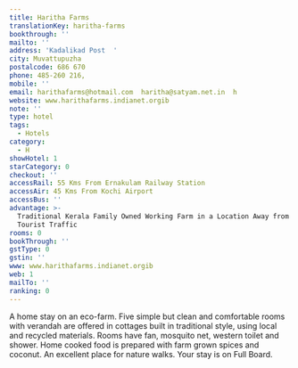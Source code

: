 ```yaml
---
title: Haritha Farms
translationKey: haritha-farms
bookthrough: ''
mailto: ''
address: 'Kadalikad Post  '
city: Muvattupuzha
postalcode: 686 670
phone: 485-260 216,
mobile: ''
email: harithafarms@hotmail.com  haritha@satyam.net.in  h
website: www.harithafarms.indianet.orgib
note: ''
type: hotel
tags:
  - Hotels
category:
  - H
showHotel: 1
starCategory: 0
checkout: ''
accessRail: 55 Kms From Ernakulam Railway Station
accessAir: 45 Kms From Kochi Airport
accessBus: ''
advantage: >-
  Traditional Kerala Family Owned Working Farm in a Location Away from Main
  Tourist Traffic
rooms: 0
bookThrough: ''
gstType: 0
gstin: ''
www: www.harithafarms.indianet.orgib
web: 1
mailTo: ''
ranking: 0
---
```







A home stay on an eco-farm. Five simple but clean and comfortable rooms with verandah are offered in cottages built in traditional style, using local and recycled materials. Rooms have fan, mosquito net, western toilet and shower. Home cooked food is prepared with farm grown spices and coconut. An excellent place for nature walks. Your stay is on Full Board.